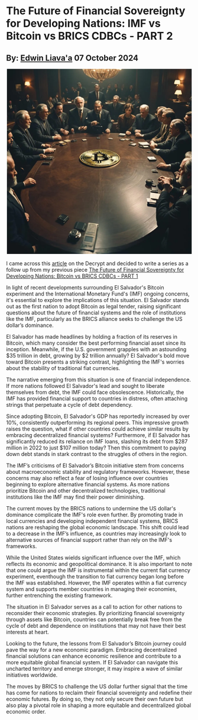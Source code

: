 # The Future of Financial Sovereignty for Developing Nations: IMF vs Bitcoin vs BRICS CDBCs - PART 2
## By: [Edwin Liava'a](https://github.com/EdwinLiavaa) 07 October 2024

<p align="center">
 <img width="500" src="https://github.com/EdwinLiavaa/liavaa.space/blob/main/blog/20241004/pic.png">
</p>

I came across this [article](https://decrypt.co/284603/imf-el-salvador-narrow-bitcoin-law) on the Decrypt and decided to write a series as a follow up from my previous piece [The Future of Financial Sovereignty for Developing Nations: Bitcoin vs BRICS CDBCs - PART 1](https://github.com/EdwinLiavaa/liavaa.space/blob/main/blog/20241004/20241004.md) 

In light of recent developments surrounding El Salvador's Bitcoin experiment and the International Monetary Fund's (IMF) ongoing concerns, it's essential to explore the implications of this situation. El Salvador stands out as the first nation to adopt Bitcoin as legal tender, raising significant questions about the future of financial systems and the role of institutions like the IMF, particularly as the BRICS alliance seeks to challenge the US dollar’s dominance.

El Salvador has made headlines by holding a fraction of its reserves in Bitcoin, which many consider the best performing financial asset since its inception. Meanwhile, if the U.S. government grapples with an astounding $35 trillion in debt, growing by $2 trillion annually? El Salvador's bold move toward Bitcoin presents a striking contrast, highlighting the IMF's worries about the stability of traditional fiat currencies.

The narrative emerging from this situation is one of financial independence. If more nations followed El Salvador's lead and sought to liberate themselves from debt, the IMF could face obsolescence. Historically, the IMF has provided financial support to countries in distress, often attaching strings that perpetuate a cycle of debt dependency.

Since adopting Bitcoin, El Salvador's GDP has reportedly increased by over 10%, consistently outperforming its regional peers. This impressive growth raises the question, what if other countries could achieve similar results by embracing decentralized financial systems? Furthermore, if El Salvador has significantly reduced its reliance on IMF loans, slashing its debt from $287 million in 2022 to just $107 million today? Then this commitment to paying down debt stands in stark contrast to the struggles of others in the region.

The IMF’s criticisms of El Salvador’s Bitcoin initiative stem from concerns about macroeconomic stability and regulatory frameworks. However, these concerns may also reflect a fear of losing influence over countries beginning to explore alternative financial systems. As more nations prioritize Bitcoin and other decentralized technologies, traditional institutions like the IMF may find their power diminishing.

The current moves by the BRICS nations to undermine the US dollar's dominance complicate the IMF's role even further. By promoting trade in local currencies and developing independent financial systems, BRICS nations are reshaping the global economic landscape. This shift could lead to a decrease in the IMF’s influence, as countries may increasingly look to alternative sources of financial support rather than rely on the IMF's frameworks.

While the United States wields significant influence over the IMF, which reflects its economic and geopolitical dominance. It is also important to note that one could argue the IMF is instrumental within the current fiat currency experiment, eventhough the transition to fiat currency began long before the IMF was established. However, the IMF operates within a fiat currency system and supports member countries in managing their economies, further entrenching the existing framework.

The situation in El Salvador serves as a call to action for other nations to reconsider their economic strategies. By prioritizing financial sovereignty through assets like Bitcoin, countries can potentially break free from the cycle of debt and dependence on institutions that may not have their best interests at heart.

Looking to the future, the lessons from El Salvador’s Bitcoin journey could pave the way for a new economic paradigm. Embracing decentralized financial solutions can enhance economic resilience and contribute to a more equitable global financial system. If El Salvador can navigate this uncharted territory and emerge stronger, it may inspire a wave of similar initiatives worldwide.

The moves by BRICS to challenge the US dollar further signal that the time has come for nations to reclaim their financial sovereignty and redefine their economic futures. By doing so, they not only secure their own future but also play a pivotal role in shaping a more equitable and decentralized global economic order.